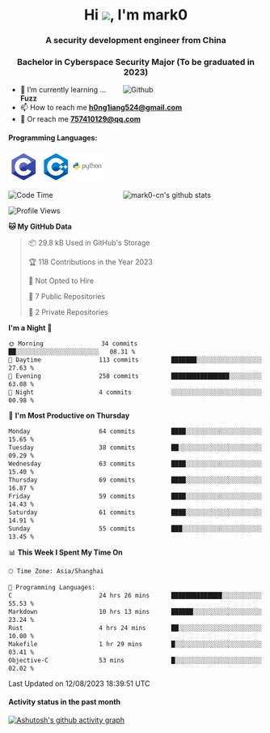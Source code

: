 <h1 align="center">Hi <img src="https://raw.githubusercontent.com/iampavangandhi/iampavangandhi/master/gifs/Hi.gif" width="30px">, I'm mark0</h1>

<h3 align="center">A security development engineer from China</h3>
<h3 align="center">Bachelor in Cyberspace Security Major (To be graduated in 2023)</h3>

<img width="55%" align="right" alt="Github" src="https://raw.githubusercontent.com/onimur/.github/master/.resources/git-header.svg" />

<!-- - 🔭 I’m currently working on **vKarma Webapp** -->
<!-- - 💬 Ask me about ... **Web Develpoment** -->
<!-- - 😄 Employement ... **Open for intern opportunities** -->
<!-- - ⚡ Fun fact ... **Anime**❤ -->
- 🌱 I’m currently learning ... **Fuzz**
- 📫 How to reach me **h0ng1iang524@gmail.com**
- 📨 Or reach me **757410129@qq.com**

<h4>Programming Languages: </h4>
<p align="left">
 <img style="margin: auto;" src="https://raw.githubusercontent.com/sachinverma53121/sachinverma53121/master/icons/c.png" alt=c width="60" height="60"/>
 <img style="margin: auto;" src="https://raw.githubusercontent.com/sachinverma53121/sachinverma53121/master/icons/cpp.png" alt=cplusplus width="60" height="60"/>
 <img style="margin: auto;" src="https://raw.githubusercontent.com/sachinverma53121/sachinverma53121/master/icons/python.png" alt=python width="60" height="60"/>
</p>


<img width="55%" align="right" alt="mark0-cn's github stats" src="https://github-readme-stats.vercel.app/api?username=mark0-cn&show_icons=true&hide_border=true" />

<!--START_SECTION:waka-->
![Code Time](http://img.shields.io/badge/Code%20Time-1%2C152%20hrs%2051%20mins-blue)

![Profile Views](http://img.shields.io/badge/Profile%20Views-119-blue)

**🐱 My GitHub Data** 

> 📦 29.8 kB Used in GitHub's Storage 
 > 
> 🏆 118 Contributions in the Year 2023
 > 
> 🚫 Not Opted to Hire
 > 
> 📜 7 Public Repositories 
 > 
> 🔑 2 Private Repositories 
 > 
**I'm a Night 🦉** 

```text
🌞 Morning                34 commits          ██░░░░░░░░░░░░░░░░░░░░░░░   08.31 % 
🌆 Daytime                113 commits         ███████░░░░░░░░░░░░░░░░░░   27.63 % 
🌃 Evening                258 commits         ████████████████░░░░░░░░░   63.08 % 
🌙 Night                  4 commits           ░░░░░░░░░░░░░░░░░░░░░░░░░   00.98 % 
```
📅 **I'm Most Productive on Thursday** 

```text
Monday                   64 commits          ████░░░░░░░░░░░░░░░░░░░░░   15.65 % 
Tuesday                  38 commits          ██░░░░░░░░░░░░░░░░░░░░░░░   09.29 % 
Wednesday                63 commits          ████░░░░░░░░░░░░░░░░░░░░░   15.40 % 
Thursday                 69 commits          ████░░░░░░░░░░░░░░░░░░░░░   16.87 % 
Friday                   59 commits          ████░░░░░░░░░░░░░░░░░░░░░   14.43 % 
Saturday                 61 commits          ████░░░░░░░░░░░░░░░░░░░░░   14.91 % 
Sunday                   55 commits          ███░░░░░░░░░░░░░░░░░░░░░░   13.45 % 
```


📊 **This Week I Spent My Time On** 

```text
🕑︎ Time Zone: Asia/Shanghai

💬 Programming Languages: 
C                        24 hrs 26 mins      ██████████████░░░░░░░░░░░   55.53 % 
Markdown                 10 hrs 13 mins      ██████░░░░░░░░░░░░░░░░░░░   23.24 % 
Rust                     4 hrs 24 mins       ██░░░░░░░░░░░░░░░░░░░░░░░   10.00 % 
Makefile                 1 hr 29 mins        █░░░░░░░░░░░░░░░░░░░░░░░░   03.41 % 
Objective-C              53 mins             █░░░░░░░░░░░░░░░░░░░░░░░░   02.02 % 
```


 Last Updated on 12/08/2023 18:39:51 UTC
<!--END_SECTION:waka-->

<h4>Activity status in the past month</h4>

[![Ashutosh's github activity graph](https://github-readme-activity-graph.vercel.app/graph?username=mark0-cn&theme=dracula)](https://github.com/ashutosh00710/github-readme-activity-graph)

<!--
**mark0-cn/mark0-cn** is a ✨ _special_ ✨ repository because its `README.md` (this file) appears on your GitHub profile.

Here are some ideas to get you started:

- 🔭 I’m currently working on ...
- 🌱 I’m currently learning ...
- 👯 I’m looking to collaborate on ...
- 🤔 I’m looking for help with ...
- 💬 Ask me about ...
- 📫 How to reach me: ...
- 😄 Pronouns: ...
- ⚡ Fun fact: ...
-->
